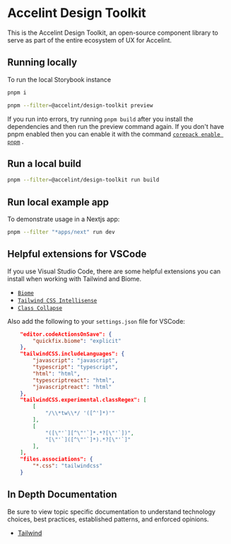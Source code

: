 # Accelint Design Toolkit

This is the Accelint Design Toolkit, an open-source component library to serve as part of the entire ecosystem of UX for Accelint.

## Running locally

To run the local Storybook instance

```bash
pnpm i

pnpm --filter=@accelint/design-toolkit preview
```

If you run into errors, try running
`pnpm build` after you install the dependencies and then run the preview command again. If you don't have pnpm enabled then you can enable it with the command
[`corepack enable pnpm`](https://pnpm.io/installation#using-corepack) .

## Run a local build

```bash
pnpm --filter=@accelint/design-toolkit run build
```

## Run local example app

To demonstrate usage in a Nextjs app:

```bash
pnpm --filter "*apps/next" run dev
```

## Helpful extensions for VSCode
If you use Visual Studio Code, there are some helpful extensions you can install when working with Tailwind and Biome.

- [`Biome`](https://marketplace.visualstudio.com/items/?itemName=biomejs.biome)
- [`Tailwind CSS Intellisense`](https://marketplace.visualstudio.com/items/?itemName=bradlc.vscode-tailwindcss)
- [`Class Collapse`](https://marketplace.visualstudio.com/items/?itemName=Etsi0.class-collapse)

Also add the following to your `settings.json` file for VSCode:
```json
    "editor.codeActionsOnSave": {
        "quickfix.biome": "explicit"
    },
    "tailwindCSS.includeLanguages": {
        "javascript": "javascript",
        "typescript": "typescript",
        "html": "html",
        "typescriptreact": "html",
        "javascriptreact": "html"
    },
    "tailwindCSS.experimental.classRegex": [
        [
            "/\\*tw\\*/ '([^']*)'"
        ],
        [
            "([\"'`][^\"'`]*.*?[\"'`])",
            "[\"'`]([^\"'`]*).*?[\"'`]"
        ],
    ],
    "files.associations": {
        "*.css": "tailwindcss"
    }
```

## In Depth Documentation

Be sure to view topic specific documentation to understand technology choices, best practices, established patterns, and enforced opinions.

- [Tailwind](./src/documentation/tailwind.md)
